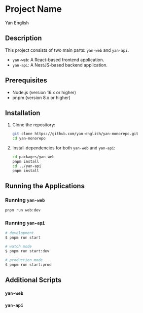 # Project Name
Yan English
## Description
This project consists of two main parts: `yan-web` and `yan-api`.

- `yan-web`: A React-based frontend application.
- `yan-api`: A NestJS-based backend application.

## Prerequisites
- Node.js (version 16.x or higher)
- pnpm (version 8.x or higher)

## Installation
1. Clone the repository:
    ```sh
    git clone https://github.com/yan-english/yan-monorepo.git
    cd yan-monorepo
    ```

2. Install dependencies for both `yan-web` and `yan-api`:
    ```sh
    cd packages/yan-web
    pnpm install
    cd ../yan-api
    pnpm install
    ```

## Running the Applications

### Running `yan-web`
```sh
pnpm run web:dev
```

### Running `yan-api`
```bash
# development
$ pnpm run start

# watch mode
$ pnpm run start:dev

# production mode
$ pnpm run start:prod
```
## Additional Scripts

### `yan-web`

### `yan-api`
